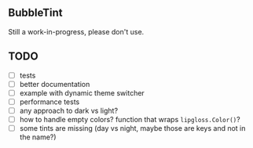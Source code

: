 ## BubbleTint

Still a work-in-progress, please don't use.

## TODO

- [ ] tests
- [ ] better documentation
- [ ] example with dynamic theme switcher
- [ ] performance tests
- [ ] any approach to dark vs light?
- [ ] how to handle empty colors? function that wraps `lipgloss.Color()`?
- [ ] some tints are missing (day vs night, maybe those are keys and not in the name?)
